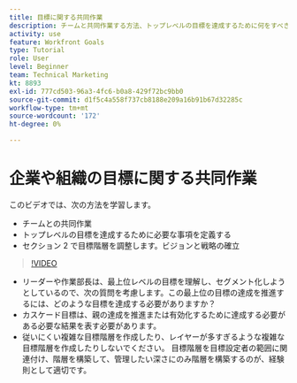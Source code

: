 ```yaml
---
title: 目標に関する共同作業
description: チームと共同作業する方法、トップレベルの目標を達成するために何をすべきかを定義し、目標階層を絞り込む方法を学びます。
activity: use
feature: Workfront Goals
type: Tutorial
role: User
level: Beginner
team: Technical Marketing
kt: 8893
exl-id: 777cd503-96a3-4fc6-b0a8-429f72bc9bb0
source-git-commit: d1f5c4a558f737cb8188e209a16b91b67d32285c
workflow-type: tm+mt
source-wordcount: '172'
ht-degree: 0%

---
```


# 企業や組織の目標に関する共同作業

このビデオでは、次の方法を学習します。

* チームとの共同作業
* トップレベルの目標を達成するために必要な事項を定義する
* セクション 2 で目標階層を調整します。ビジョンと戦略の確立

>[!VIDEO](https://video.tv.adobe.com/v/335187/?quality=12)

<!--
Pro-tips graphic
-->

* リーダーや作業部長は、最上位レベルの目標を理解し、セグメント化しようとしているので、次の質問を考慮します。この最上位の目標の達成を推進するには、どのような目標を達成する必要がありますか？
* カスケード目標は、親の達成を推進または有効化するために達成する必要がある必要な結果を表す必要があります。
* 従いにくい複雑な目標階層を作成したり、レイヤーが多すぎるような複雑な目標階層を作成したりしないでください。 目標階層を目標設定者の範囲に関連付け、階層を構築して、管理したい深さにのみ階層を構築するのが、経験則として適切です。
